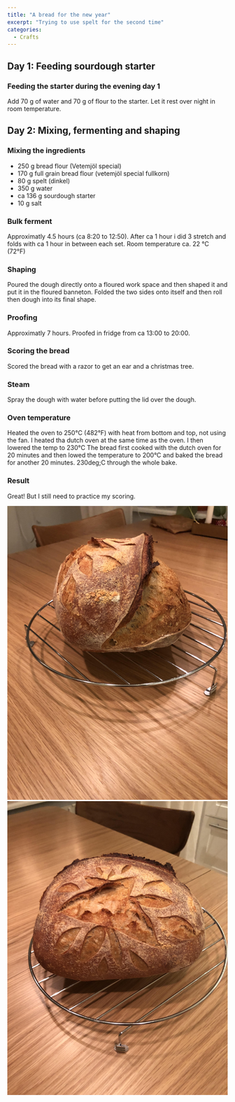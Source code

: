 ```yaml
---
title: "A bread for the new year"
excerpt: "Trying to use spelt for the second time"
categories:
  - Crafts
---
```


## Day 1: Feeding sourdough starter
### Feeding the starter during the evening day 1
Add 70 g of water and 70 g of flour to the starter. Let it rest over night in room temperature.

## Day 2: Mixing, fermenting and shaping
### Mixing the ingredients
- 250 g bread flour (Vetemjöl special)
- 170 g full grain bread flour (vetemjöl special fullkorn)
- 80 g spelt (dinkel)
- 350 g water 
- ca 136 g sourdough starter
- 10 g salt

### Bulk ferment
Approximatly 4.5 hours (ca 8:20 to 12:50). After ca 1 hour i did 3 stretch and folds with ca 1 hour in between each set.
Room temperature ca. 22 &deg;C (72&deg;F)

### Shaping
Poured the dough directly onto a floured work space and then shaped it and put it in the floured banneton. Folded the two sides onto itself and then roll then dough into its final shape.

### Proofing
Approximatly 7 hours. Proofed in fridge from ca 13:00 to 20:00.

### Scoring the bread
Scored the bread with a razor to get an ear and a christmas tree.

### Steam
Spray the dough with water before putting the lid over the dough.

### Oven temperature 

Heated the oven to 250&deg;C (482&deg;F) with heat from bottom and top, not using the fan. I heated tha dutch oven at the same time as the oven. I then lowered the temp to 230&deg;C The bread first cooked with the dutch oven for 20 minutes and then lowed the temperature to 200&deg;C and baked the bread for another 20 minutes. 230deg;C through the whole bake.

### Result
Great! But I still need to practice my scoring.

!["image"](images/bread211230a.jpg)
!["image"](images/bread211230b.jpg)
